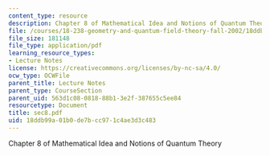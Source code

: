 ```yaml
---
content_type: resource
description: Chapter 8 of Mathematical Idea and Notions of Quantum Theory
file: /courses/18-238-geometry-and-quantum-field-theory-fall-2002/18ddb99a01b0de7bcc971c4ae3d3c483_sec8.pdf
file_size: 181148
file_type: application/pdf
learning_resource_types:
- Lecture Notes
license: https://creativecommons.org/licenses/by-nc-sa/4.0/
ocw_type: OCWFile
parent_title: Lecture Notes
parent_type: CourseSection
parent_uid: 563d1c08-0818-88b1-3e2f-387655c5ee84
resourcetype: Document
title: sec8.pdf
uid: 18ddb99a-01b0-de7b-cc97-1c4ae3d3c483
---
```

Chapter 8 of Mathematical Idea and Notions of Quantum Theory